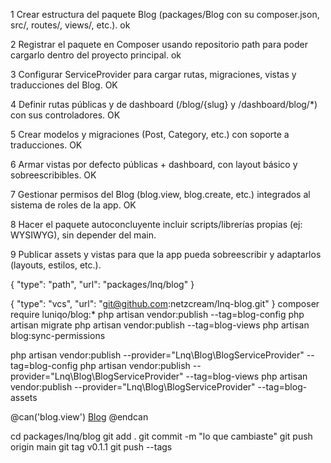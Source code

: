 1 Crear estructura del paquete Blog
(packages/Blog con su composer.json, src/, routes/, views/, etc.). ok

2 Registrar el paquete en Composer
usando repositorio path para poder cargarlo dentro del proyecto principal. ok

3 Configurar ServiceProvider
para cargar rutas, migraciones, vistas y traducciones del Blog. OK

4 Definir rutas públicas y de dashboard
(/blog/{slug} y /dashboard/blog/*) con sus controladores. OK

5 Crear modelos y migraciones
(Post, Category, etc.) con soporte a traducciones. OK

6 Armar vistas por defecto
públicas + dashboard, con layout básico y sobreescribibles. OK

7 Gestionar permisos del Blog
(blog.view, blog.create, etc.) integrados al sistema de roles de la app. OK

8 Hacer el paquete autoconcluyente
incluir scripts/librerías propias (ej: WYSIWYG), sin depender del main.

9 Publicar assets y vistas
para que la app pueda sobreescribir y adaptarlos (layouts, estilos, etc.).


{            "type": "path",            "url": "packages/lnq/blog"        }
        
{ "type": "vcs", "url": "git@github.com:netzcream/lnq-blog.git" }
composer require luniqo/blog:* 
php artisan vendor:publish --tag=blog-config
php artisan migrate
php artisan vendor:publish --tag=blog-views
php artisan blog:sync-permissions



php artisan vendor:publish --provider="Lnq\Blog\BlogServiceProvider" --tag=blog-config
php artisan vendor:publish --provider="Lnq\Blog\BlogServiceProvider" --tag=blog-views
php artisan vendor:publish --provider="Lnq\Blog\BlogServiceProvider" --tag=blog-assets

@can('blog.view')
  <a href="{{ route('blog.admin.index') }}">Blog</a>
@endcan

cd packages/lnq/blog
git add .
git commit -m "lo que cambiaste"
git push origin main
git tag v0.1.1
git push --tags
